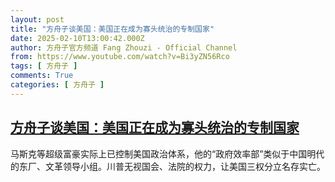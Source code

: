 ```yaml
---
layout: post
title: "方舟子谈美国：美国正在成为寡头统治的专制国家"
date: 2025-02-10T13:00:42.000Z
author: 方舟子官方频道 Fang Zhouzi - Official Channel
from: https://www.youtube.com/watch?v=Bi3yZN56Rco
tags: [ 方舟子 ]
comments: True
categories: [ 方舟子 ]
---
```

<!--1739192442000-->
[方舟子谈美国：美国正在成为寡头统治的专制国家](https://www.youtube.com/watch?v=Bi3yZN56Rco)
------

<div>
马斯克等超级富豪实际上已控制美国政治体系，他的“政府效率部”类似于中国明代的东厂、文革领导小组。川普无视国会、法院的权力，让美国三权分立名存实亡。
</div>
